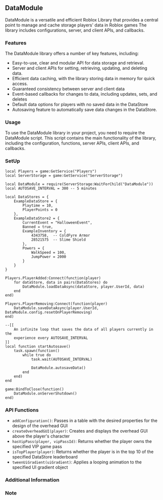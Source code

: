 ## DataModule
DataModule is a versatile and efficient Roblox Library that provides a central point to manage and cache storage players' data in Roblox games The library includes configurations, server, and client APIs, and callbacks. 

### Features
The DataModule library offers a number of key features, including:

* Easy-to-use, clear and modular API for data storage and retrieval.
* Server and client APIs for setting, retrieving, updating, and deleting data.
* Efficient data caching, with the library storing data in memory for quick access.
* Guaranteed consistency between server and client data
* Event-based callbacks for changes to data, including updates, sets, and deletes
* Default data options for players with no saved data in the DataStore
* Autosaving feature to automatically save data changes in the DataStore.

### Usage
To use the DataModule library in your project, you need to require the DataModule script. This script contains the main functionality of the library, including the configuration, functions, server APIs, client APIs, and callbacks.

### SetUp
~~~
local Players = game:GetService("Players")
local ServerStorage = game:GetService("ServerStorage")

local DataModule = require(ServerStorage:WaitForChild("DataModule"))
local AUTOSAVE_INTERVAL = 300 -- 5 minutes

local DataStores = {
	ExampleDataStore = {
		Playtime = 10,
		PlayerPoints = 0
	},
	ExampleDataStore2 = {
		CurrentEvent = "HalloweenEvent",
		Banned = true,
		ExampleInventory = {
			4343758,  -- ColdFyre Armor
			28521575  -- Slime Shield
		},
		Powers = {
			WalkSpeed = 100,
			JumpPower = 2000
		}
	}
}

Players.PlayerAdded:Connect(function(player)
	for dataStore, data in pairs(DataStores) do
		DataModule.loadDataAsync(dataStore, player.UserId, data)
	end
end)

Players.PlayerRemoving:Connect(function(player)
	DataModule.saveDataAsync(player.UserId, DataModule.config.resetOnPlayerRemoving)
end)

--[[
	An infinite loop that saves the data of all players currently in the
	experience every AUTOSAVE_INTERVAL
]]
local function startAutosave()
	task.spawn(function()
		while true do
			task.wait(AUTOSAVE_INTERVAL)

			DataModule.autosaveData()
		end
	end)
end

game:BindToClose(function()
	DataModule.onServerShutdown()
end)
~~~
### API Functions
* `addConfiguration()`: Passes in a table with the desired properties for the design of the overhead GUI
* `createOverheadGUI(player)`: Creates and displays the overhead GUI above the player's character
* `hasVipPass(player, vipPassId)`: Returns whether the player owns the specified VIP game pass
* `isTopPlayer(player)`: Returns whether the player is in the top 10 of the specified DataStore leaderboard
* `tweenUiGradient(uiGradient)`: Applies a looping animation to the specified UI gradient object

### Additional Information


### Note
